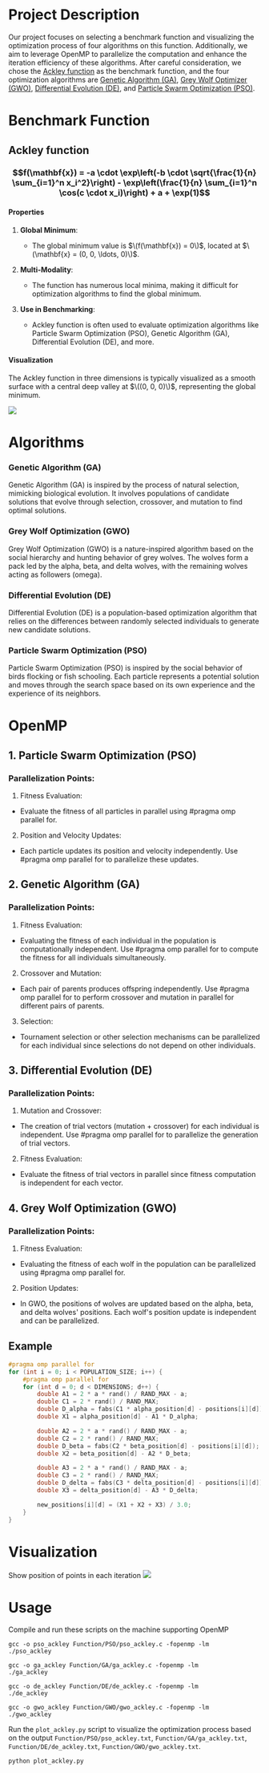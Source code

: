 # Project Description
Our project focuses on selecting a benchmark function and visualizing the optimization process of four algorithms on this function. Additionally, we aim to leverage OpenMP to parallelize the computation and enhance the iteration efficiency of these algorithms. After careful consideration, we chose the [Ackley function](https://en.wikipedia.org/wiki/Ackley_function) as the benchmark function, and the four optimization algorithms are [Genetic Algorithm (GA)](https://en.wikipedia.org/wiki/Genetic_algorithm), [Grey Wolf Optimizer (GWO)](https://en.wikiversity.org/wiki/Algorithm_models/Grey_Wolf_Optimizer), [Differential Evolution (DE)](https://en.wikipedia.org/wiki/Differential_evolution), and [Particle Swarm Optimization (PSO)](https://en.wikipedia.org/wiki/Particle_swarm_optimization).



# Benchmark Function
## Ackley function
### $$f(\mathbf{x}) = -a \cdot \exp\left(-b \cdot \sqrt{\frac{1}{n} \sum_{i=1}^n x_i^2}\right) - \exp\left(\frac{1}{n} \sum_{i=1}^n \cos(c \cdot x_i)\right) + a + \exp(1)$$
#### Properties
1. **Global Minimum**:
   - The global minimum value is $\(f(\mathbf{x}) = 0\)$, located at $\(\mathbf{x} = (0, 0, \ldots, 0)\)$.

2. **Multi-Modality**:
   - The function has numerous local minima, making it difficult for optimization algorithms to find the global minimum.

3. **Use in Benchmarking**:
   - Ackley function is often used to evaluate optimization algorithms like Particle Swarm Optimization (PSO), Genetic Algorithm (GA), Differential Evolution (DE), and more.

#### Visualization
The Ackley function in three dimensions is typically visualized as a smooth surface with a central deep valley at $\((0, 0, 0)\)$, representing the global minimum.

![](https://github.com/LA-Bros/596_Project/blob/main/Image/Ackley.jpg?raw=true)




# Algorithms
### Genetic Algorithm (GA)
Genetic Algorithm (GA) is inspired by the process of natural selection, mimicking biological evolution. It involves populations of candidate solutions that evolve through selection, crossover, and mutation to find optimal solutions.
### Grey Wolf Optimization (GWO)
Grey Wolf Optimization (GWO) is a nature-inspired algorithm based on the social hierarchy and hunting behavior of grey wolves. The wolves form a pack led by the alpha, beta, and delta wolves, with the remaining wolves acting as followers (omega).
### Differential Evolution (DE)
Differential Evolution (DE) is a population-based optimization algorithm that relies on the differences between randomly selected individuals to generate new candidate solutions.
### Particle Swarm Optimization (PSO)
Particle Swarm Optimization (PSO) is inspired by the social behavior of birds flocking or fish schooling. Each particle represents a potential solution and moves through the search space based on its own experience and the experience of its neighbors.

# OpenMP
## 1. Particle Swarm Optimization (PSO)
### Parallelization Points:

1. Fitness Evaluation:
- Evaluate the fitness of all particles in parallel using #pragma omp parallel for.
2. Position and Velocity Updates:
- Each particle updates its position and velocity independently. Use #pragma omp parallel for to parallelize these updates.

## 2. Genetic Algorithm (GA)
### Parallelization Points:

1. Fitness Evaluation:
- Evaluating the fitness of each individual in the population is computationally independent. Use #pragma omp parallel for to compute the fitness for all individuals simultaneously.
2. Crossover and Mutation:
- Each pair of parents produces offspring independently. Use #pragma omp parallel for to perform crossover and mutation in parallel for different pairs of parents.
3. Selection:
- Tournament selection or other selection mechanisms can be parallelized for each individual since selections do not depend on other individuals.


## 3. Differential Evolution (DE)
### Parallelization Points:

1. Mutation and Crossover:

- The creation of trial vectors (mutation + crossover) for each individual is independent. Use #pragma omp parallel for to parallelize the generation of trial vectors.
2. Fitness Evaluation:

- Evaluate the fitness of trial vectors in parallel since fitness computation is independent for each vector.

## 4. Grey Wolf Optimization (GWO)
### Parallelization Points:

1. Fitness Evaluation:
- Evaluating the fitness of each wolf in the population can be parallelized using #pragma omp parallel for.
2. Position Updates:
- In GWO, the positions of wolves are updated based on the alpha, beta, and delta wolves' positions. Each wolf's position update is independent and can be parallelized.



## Example
```c
#pragma omp parallel for
for (int i = 0; i < POPULATION_SIZE; i++) {
    #pragma omp parallel for
    for (int d = 0; d < DIMENSIONS; d++) {
        double A1 = 2 * a * rand() / RAND_MAX - a;
        double C1 = 2 * rand() / RAND_MAX;
        double D_alpha = fabs(C1 * alpha_position[d] - positions[i][d]);
        double X1 = alpha_position[d] - A1 * D_alpha;

        double A2 = 2 * a * rand() / RAND_MAX - a;
        double C2 = 2 * rand() / RAND_MAX;
        double D_beta = fabs(C2 * beta_position[d] - positions[i][d]);
        double X2 = beta_position[d] - A2 * D_beta;

        double A3 = 2 * a * rand() / RAND_MAX - a;
        double C3 = 2 * rand() / RAND_MAX;
        double D_delta = fabs(C3 * delta_position[d] - positions[i][d]);
        double X3 = delta_position[d] - A3 * D_delta;

        new_positions[i][d] = (X1 + X2 + X3) / 3.0;
    }
}
```
# Visualization
Show position of points in each iteration
![](https://github.com/LA-Bros/596_Project/blob/main/Image/Combined_Ackley.gif?raw=true)


# Usage
Compile and run these scripts on the machine supporting OpenMP
```
gcc -o pso_ackley Function/PSO/pso_ackley.c -fopenmp -lm
./pso_ackley

gcc -o ga_ackley Function/GA/ga_ackley.c -fopenmp -lm
./ga_ackley

gcc -o de_ackley Function/DE/de_ackley.c -fopenmp -lm
./de_ackley

gcc -o gwo_ackley Function/GWO/gwo_ackley.c -fopenmp -lm
./gwo_ackley
```
Run the `plot_ackley.py` script to visualize the optimization process based on the output `Function/PSO/pso_ackley.txt`, `Function/GA/ga_ackley.txt`, `Function/DE/de_ackley.txt`, `Function/GWO/gwo_ackley.txt`.

```bash
python plot_ackley.py

```


